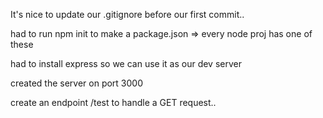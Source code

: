 It's nice to update our .gitignore before our first commit..


had to run npm init to make a package.json => every node proj has one of these

had to install express so we can use it as our dev server

created the server on port 3000

create an endpoint /test to handle a GET request..
